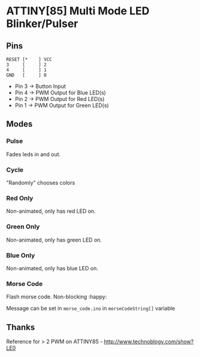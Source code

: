 # ATTINY[85] Multi Mode LED Blinker/Pulser

## Pins
``` text
RESET [*    ] VCC
3     [     ] 2
4     [     ] 1
GND   [     ] 0
```

* Pin 3 -> Button Input
* Pin 4 -> PWM Output for Blue LED(s)
* Pin 2 -> PWM Output for Red LED(s)
* Pin 1 -> PWM Output for Green LED(s)

## Modes
### Pulse
Fades leds in and out.
### Cycle
"Randomly" chooses colors
### Red Only
Non-animated, only has red LED on.
### Green Only
Non-animated, only has green LED on.
### Blue Only
Non-animated, only has blue LED on.
### Morse Code
Flash morse code. Non-blocking :happy:

Message can be set in `morse_code.ino` in `morseCodeString[]` variable

## Thanks
Reference for > 2 PWM on ATTINY85 - http://www.technoblogy.com/show?LE0